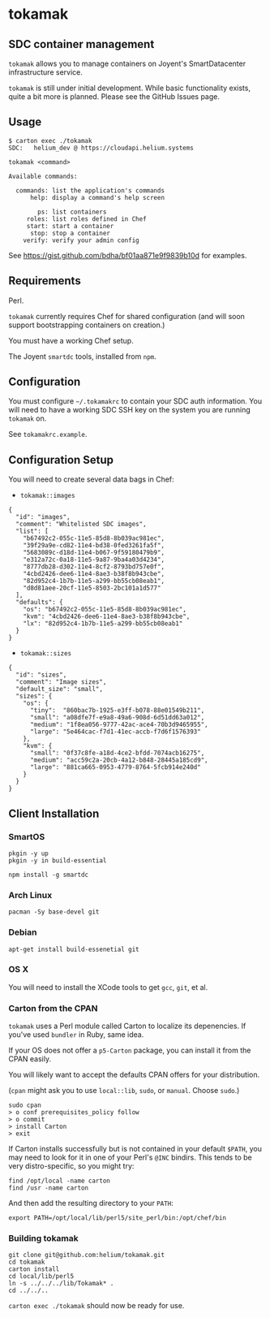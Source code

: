 # tokamak

## SDC container management

`tokamak` allows you to manage containers on Joyent's SmartDatacenter infrastructure service.

`tokamak` is still under initial development. While basic functionality exists, quite a bit more is planned. Please see the GitHub Issues page.

## Usage

```
$ carton exec ./tokamak
SDC:   helium_dev @ https://cloudapi.helium.systems

tokamak <command>

Available commands:

  commands: list the application's commands
      help: display a command's help screen

        ps: list containers
     roles: list roles defined in Chef
     start: start a container
      stop: stop a container
    verify: verify your admin config
```

See https://gist.github.com/bdha/bf01aa871e9f9839b10d for examples.

## Requirements

Perl.

`tokamak` currently requires Chef for shared configuration (and will soon support bootstrapping containers on creation.)

You must have a working Chef setup.

The Joyent `smartdc` tools, installed from `npm`.

## Configuration

You must configure `~/.tokamakrc` to contain your SDC auth information. You will need to have a working SDC SSH key on the system you are running `tokamak` on.

See `tokamakrc.example`.

## Configuration Setup

You will need to create several data bags in Chef:

* `tokamak::images`

```
{
  "id": "images",
  "comment": "Whitelisted SDC images",
  "list": [
    "b67492c2-055c-11e5-85d8-8b039ac981ec",
    "39f29a9e-cd82-11e4-bd38-0fed3261fa5f",
    "5683089c-d18d-11e4-b067-9f59180479b9",
    "e312a72c-0a18-11e5-9a87-9ba4a03d4234",
    "8777db28-d302-11e4-8cf2-8793bd757e0f",
    "4cbd2426-dee6-11e4-8ae3-b38f8b943cbe",
    "82d952c4-1b7b-11e5-a299-bb55cb08eab1",
    "d8d81aee-20cf-11e5-8503-2bc101a1d577"
  ],
  "defaults": {
    "os": "b67492c2-055c-11e5-85d8-8b039ac981ec",
    "kvm": "4cbd2426-dee6-11e4-8ae3-b38f8b943cbe",
    "lx": "82d952c4-1b7b-11e5-a299-bb55cb08eab1"
  }
}
```

* `tokamak::sizes`

```
{
  "id": "sizes",
  "comment": "Image sizes",
  "default_size": "small",
  "sizes": {
    "os": {
      "tiny":  "860bac7b-1925-e3ff-b078-88e01549b211",
      "small": "a08dfe7f-e9a8-49a6-908d-6d51dd63a012",
      "medium": "1f8ea056-9777-42ac-ace4-70b3d9465955",
      "large": "5e464cac-f7d1-41ec-accb-f7d6f1576393"
    },
    "kvm": {
      "small": "0f37c8fe-a18d-4ce2-bfdd-7074acb16275",
      "medium": "acc59c2a-20cb-4a12-b848-28445a185cd9",
      "large": "881ca665-0953-4779-8764-5fcb914e240d"
    }
  }
}
```

## Client Installation

### SmartOS 

```
pkgin -y up
pkgin -y in build-essential

npm install -g smartdc
```

### Arch Linux

```
pacman -Sy base-devel git
```

### Debian

```
apt-get install build-essenetial git
```

### OS X

You will need to install the XCode tools to get `gcc`, `git`, et al.


### Carton from the CPAN

`tokamak` uses a Perl module called Carton to localize its depenencies. If you've used `bundler` in Ruby, same idea.

If your OS does not offer a `p5-Carton` package, you can install it from the CPAN easily.

You will likely want to accept the defaults CPAN offers for your distribution.

(`cpan` might ask you to use `local::lib`, `sudo`, or `manual`. Choose `sudo`.)

```
sudo cpan
> o conf prerequisites_policy follow
> o commit
> install Carton
> exit
```

If Carton installs successfully but is not contained in your default `$PATH`,
you may need to look for it in one of your Perl's `@INC` bindirs. This tends to
be very distro-specific, so you might try:

```
find /opt/local -name carton
find /usr -name carton
```

And then add the resulting directory to your `PATH`:

```
export PATH=/opt/local/lib/perl5/site_perl/bin:/opt/chef/bin
```

### Building tokamak

```
git clone git@github.com:helium/tokamak.git
cd tokamak
carton install
cd local/lib/perl5
ln -s ../../../lib/Tokamak* .
cd ../../..
```

`carton exec ./tokamak` should now be ready for use.
